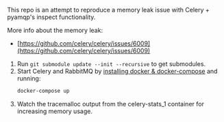 This repo is an attempt to reproduce a memory leak issue with Celery + pyamqp's inspect functionality.

More info about the memory leak: 
* [https://github.com/celery/celery/issues/6009](https://github.com/celery/celery/issues/6009)

1. Run `git submodule update --init --recursive` to get submodules.
1. Start Celery and RabbitMQ by [installing docker & docker-compose](https://docs.docker.com/get-docker/) and running:
    ```sh
    docker-compose up
    ```
1. Watch the tracemalloc output from the celery-stats_1 container for increasing memory usage.
